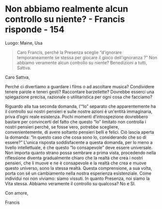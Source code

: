 # Non abbiamo realmente alcun controllo su niente? - Francis risponde - 154

Luogo: Maine, Usa

>Caro Francis, perché la Presenza sceglie “d’ignorare temporaneamente se stessa per giocare il gioco dell'ignoranza ?” Non abbiamo veramente alcun controllo su niente? Benedizioni a tutti, Sattva.

Caro Sattva,

Perché ci divertiamo a guardare i films o ad ascoltare musica? Condividere tenere parole e teneri gesti? Raccontare barzellette? Dovrebbe esserci una spiegazione precisa, razionale o utilitaristica per ogni cosa che facciamo?

Riguardo alla tua seconda domanda, l’“Io” separato che apparentemente ha il controllo sui nostri pensieri e sulle nostre azioni è un'entità immaginaria, priva d’ogni reale esistenza. Pochi momenti d’introspezione dovrebbero bastare per convincerti del fatto che questo “Io” limitato non controlla i nostri pensieri perché, se fosse vero, potrebbe scegliere, convenientemente, di avere soltanto pensieri belli e felici. Ciò lascia aperta la domanda: “In questo caso che cosa sono Io, considerando che so di essere?” L'unica risposta soddisfacente a questa domanda, per lo meno a livello intellettuale, è che questo “Io consapevole” deve essere universale. Non importa quanto strano possa sembrare a prima vista, procedendo nella riflessione diventa gradualmente chiaro che la realtà che crea i nostri pensieri, che li muove e ne è consapevole e la realtà che crea e muove questo universo, sono la stessa realtà. Questa comprensione, a sua volta, porta con sé un cambiamento nella nostra esperienza esistenziale. Come individui noi non viviamo: siamo vissuti. In quanto Presenza, noi siamo la Vita stessa. Abbiamo veramente il controllo su qualcosa? No e SI.

Con amore,

Francis


